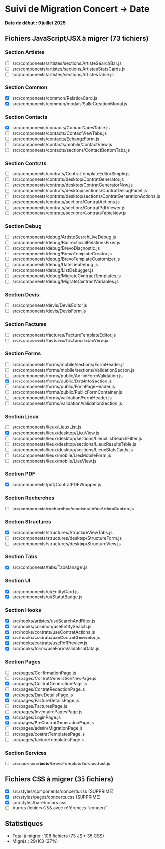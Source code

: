 # Suivi de Migration Concert → Date
**Date de début : 9 juillet 2025**

## Fichiers JavaScript/JSX à migrer (73 fichiers)

### Section Artistes
- [ ] src/components/artistes/sections/ArtisteSearchBar.js
- [ ] src/components/artistes/sections/ArtistesStatsCards.js
- [ ] src/components/artistes/sections/ArtistesTable.js

### Section Common
- [x] src/components/common/RelationCard.js
- [x] src/components/common/modals/SalleCreationModal.js

### Section Contacts
- [x] src/components/contacts/ContactDatesTable.js
- [ ] src/components/contacts/ContactViewTabs.js
- [ ] src/components/contacts/EchangeForm.js
- [ ] src/components/contacts/mobile/ContactView.js
- [ ] src/components/contacts/sections/ContactBottomTabs.js

### Section Contrats
- [ ] src/components/contrats/ContratTemplateEditorSimple.js
- [ ] src/components/contrats/desktop/ContratGenerator.js
- [ ] src/components/contrats/desktop/ContratGeneratorNew.js
- [ ] src/components/contrats/desktop/sections/ContratDebugPanel.js
- [ ] src/components/contrats/desktop/sections/ContratGenerationActions.js
- [ ] src/components/contrats/sections/ContratActions.js
- [ ] src/components/contrats/sections/ContratPdfViewer.js
- [ ] src/components/contrats/sections/ContratsTableNew.js

### Section Debug
- [ ] src/components/debug/ArtisteSearchLiveDebug.js
- [ ] src/components/debug/BidirectionalRelationsFixer.js
- [ ] src/components/debug/BrevoDiagnostic.js
- [ ] src/components/debug/BrevoTemplateCreator.js
- [ ] src/components/debug/BrevoTemplateCustomizer.js
- [ ] src/components/debug/DateLieuDebug.js
- [ ] src/components/debug/ListDebugger.js
- [ ] src/components/debug/MigrateContractTemplates.js
- [ ] src/components/debug/MigrateContractVariables.js

### Section Devis
- [ ] src/components/devis/DevisEditor.js
- [ ] src/components/devis/DevisForm.js

### Section Factures
- [ ] src/components/factures/FactureTemplateEditor.js
- [ ] src/components/factures/FacturesTableView.js

### Section Forms
- [ ] src/components/forms/mobile/sections/FormHeader.js
- [ ] src/components/forms/mobile/sections/ValidationSection.js
- [ ] src/components/forms/public/AdminFormValidation.js
- [x] src/components/forms/public/DateInfoSection.js
- [ ] src/components/forms/public/FormPageHeader.js
- [ ] src/components/forms/public/PublicFormContainer.js
- [ ] src/components/forms/validation/FormHeader.js
- [ ] src/components/forms/validation/ValidationSection.js

### Section Lieux
- [ ] src/components/lieux/LieuxList.js
- [x] src/components/lieux/desktop/LieuView.js
- [ ] src/components/lieux/desktop/sections/LieuxListSearchFilter.js
- [ ] src/components/lieux/desktop/sections/LieuxResultsTable.js
- [ ] src/components/lieux/desktop/sections/LieuxStatsCards.js
- [ ] src/components/lieux/mobile/LieuMobileForm.js
- [ ] src/components/lieux/mobile/LieuView.js

### Section PDF
- [x] src/components/pdf/ContratPDFWrapper.js

### Section Recherches
- [ ] src/components/recherches/sections/InfosArtisteSection.js

### Section Structures
- [x] src/components/structures/StructureViewTabs.js
- [ ] src/components/structures/desktop/StructureForm.js
- [ ] src/components/structures/desktop/StructureView.js

### Section Tabs
- [x] src/components/tabs/TabManager.js

### Section UI
- [x] src/components/ui/EntityCard.js
- [x] src/components/ui/StatutBadge.js

### Section Hooks
- [x] src/hooks/artistes/useSearchAndFilter.js
- [x] src/hooks/common/useEntitySearch.js
- [x] src/hooks/contrats/useContratActions.js
- [x] src/hooks/contrats/useContratGenerator.js
- [x] src/hooks/contrats/usePdfPreview.js
- [x] src/hooks/forms/useFormValidationData.js

### Section Pages
- [ ] src/pages/ConfirmationPage.js
- [ ] src/pages/ContratGenerationNewPage.js
- [x] src/pages/ContratGenerationPage.js
- [ ] src/pages/ContratRedactionPage.js
- [x] src/pages/DateDetailsPage.js
- [x] src/pages/FactureDetailsPage.js
- [ ] src/pages/FacturesPage.js
- [ ] src/pages/InventairePagesPage.js
- [x] src/pages/LoginPage.js
- [x] src/pages/PreContratGenerationPage.js
- [ ] src/pages/admin/MigrationPage.js
- [ ] src/pages/contratTemplatesPage.js
- [ ] src/pages/factureTemplatesPage.js

### Section Services
- [ ] src/services/__tests__/brevoTemplateService.test.js

## Fichiers CSS à migrer (35 fichiers)
- [x] src/styles/components/concerts.css (SUPPRIMÉ)
- [x] src/styles/pages/concerts.css (SUPPRIMÉ)
- [x] src/styles/base/colors.css
- [ ] Autres fichiers CSS avec références "concert"

## Statistiques
- Total à migrer : 108 fichiers (73 JS + 35 CSS)
- Migrés : 29/108 (27%)